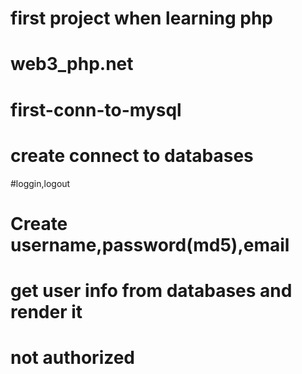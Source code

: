 ﻿# first project when learning php
# web3_php.net
# first-conn-to-mysql
# create connect to databases
#loggin,logout
# Create username,password(md5),email 
# get user info from databases and render it
# not authorized


